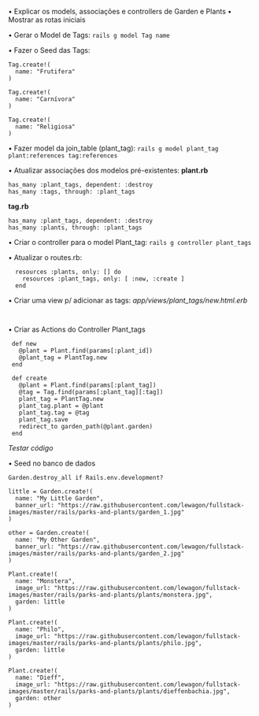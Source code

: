 • Explicar os models, associações e controllers de Garden e Plants
• Mostrar as rotas iniciais

• Gerar o Model de Tags:
`rails g model Tag name`

• Fazer o Seed das Tags:
```
Tag.create!(
  name: "Frutifera"
)

Tag.create!(
  name: "Carnívora"
)

Tag.create!(
  name: "Religiosa"
)
```

• Fazer model da join_table (plant_tag):
`rails g model plant_tag plant:references tag:references`

• Atualizar associações dos modelos pré-existentes:
**plant.rb**
```
has_many :plant_tags, dependent: :destroy
has_many :tags, through: :plant_tags
```

**tag.rb**
```
has_many :plant_tags, dependent: :destroy
has_many :plants, through: :plant_tags
```

• Criar o controller para o model Plant_tag:
`rails g controller plant_tags`

• Atualizar o routes.rb:
```
  resources :plants, only: [] do
    resources :plant_tags, only: [ :new, :create ]
  end
```

• Criar uma view p/ adicionar as tags:
*app/views/plant_tags/new.html.erb*
```


```

• Criar as Actions do Controller Plant_tags
```
 def new
   @plant = Plant.find(params[:plant_id])
   @plant_tag = PlantTag.new
 end
 
 def create
   @plant = Plant.find(params[:plant_tag])
   @tag = Tag.find(params[:plant_tag][:tag])
   plant_tag = PlantTag.new
   plant_tag.plant = @plant
   plant_tag.tag = @tag
   plant_tag.save
   redirect_to garden_path(@plant.garden)
 end
```
*Testar código*


• Seed no banco de dados
```
Garden.destroy_all if Rails.env.development?

little = Garden.create!(
  name: "My Little Garden",
  banner_url: "https://raw.githubusercontent.com/lewagon/fullstack-images/master/rails/parks-and-plants/garden_1.jpg"
)

other = Garden.create!(
  name: "My Other Garden",
  banner_url: "https://raw.githubusercontent.com/lewagon/fullstack-images/master/rails/parks-and-plants/garden_2.jpg"
)

Plant.create!(
  name: "Monstera",
  image_url: "https://raw.githubusercontent.com/lewagon/fullstack-images/master/rails/parks-and-plants/plants/monstera.jpg",
  garden: little
)

Plant.create!(
  name: "Philo",
  image_url: "https://raw.githubusercontent.com/lewagon/fullstack-images/master/rails/parks-and-plants/plants/philo.jpg",
  garden: little
)

Plant.create!(
  name: "Dieff",
  image_url: "https://raw.githubusercontent.com/lewagon/fullstack-images/master/rails/parks-and-plants/plants/dieffenbachia.jpg",
  garden: other
)
```

